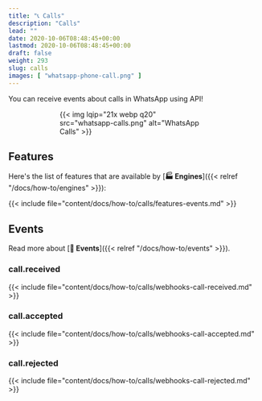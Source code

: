 ```yaml
---
title: "📞 Calls"
description: "Calls"
lead: ""
date: 2020-10-06T08:48:45+00:00
lastmod: 2020-10-06T08:48:45+00:00
draft: false
weight: 293
slug: calls
images: [ "whatsapp-phone-call.png" ]
---
```

You can receive events about calls in WhatsApp using API!

<div style="width: 300px; max-width: 100%; margin: 0 auto;">
{{< img lqip="21x webp q20" src="whatsapp-calls.png" alt="WhatsApp Calls" >}}
</div>

## Features
Here's the list of features that are available by [**🏭 Engines**]({{< relref "/docs/how-to/engines" >}}):

{{< include file="content/docs/how-to/calls/features-events.md" >}}

## Events
Read more about 
[**🔄 Events**]({{< relref "/docs/how-to/events" >}}).

### call.received

{{< include file="content/docs/how-to/calls/webhooks-call-received.md" >}}

### call.accepted

{{< include file="content/docs/how-to/calls/webhooks-call-accepted.md" >}}

### call.rejected

{{< include file="content/docs/how-to/calls/webhooks-call-rejected.md" >}}



